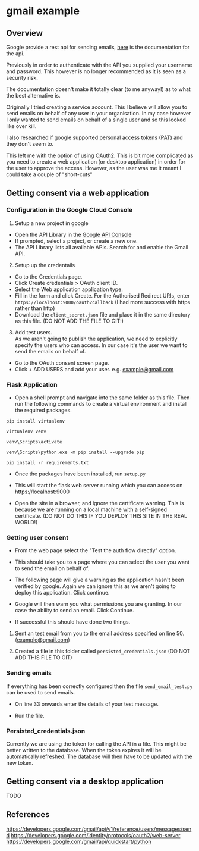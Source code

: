 # gmail example

## Overview
Google provide a rest api for sending emails,  [here](https://developers.google.com/gmail/api/v1/reference/users/messages/send) is the documentation for the api.

Previously in order to authenticate with the API you supplied your username and password.  This however is no longer recommended as it is seen as a security risk.

The documentation doesn't make it totally clear (to me anyway!) as to what the best alternative is.

Originally I tried creating a service account.  This I believe will allow you to send emails on behalf of any user in your organisation.  In my case however I only wanted to send emails on behalf of a single user and so this looked like over kill.

I also researched if google supported personal access tokens (PAT) and they don't seem to.

This left me with the option of using OAuth2.  This is bit more complicated as you need to create a web application (or desktop application) in order for the user to approve the access.  However,  as the user was me it meant I could take a couple of "short-cuts"

## Getting consent via a web application

### Configuration in the Google Cloud Console

1. Setup a new project in google

* Open the API Library in the [Google API Console](https://console.cloud.google.com/apis/library)
* If prompted, select a project, or create a new one.
* The API Library lists all available APIs.  Search for and enable the Gmail API.

2. Setup up the credentails

* Go to the Credentials page.
* Click Create credentials > OAuth client ID.
* Select the Web application application type.
* Fill in the form and click Create. For the Authorised Redirect URIs, enter `https://localhost:9000/oauth2callback`  (I had more success with https rather than http)
* Download the `client_secret.json` file and place it in the same directory as this file.  (DO NOT ADD THE FILE TO GIT!)

3. Add test users.  
As we aren't going to publish the application,  we need to explicitly specify the users who can access.  In our case it's the user we want to send the emails on behalf of.
* Go to the OAuth consent screen page.
* Click + ADD USERS and add your user.  e.g.  example@gmail.com


### Flask Application
* Open a shell prompt and navigate into the same folder as this file.  Then run the following
commands to create a virtual environment and install the required packages.

```shell
pip install virtualenv 

virtualenv venv

venv\Scripts\activate

venv\Scripts\python.exe -m pip install --upgrade pip

pip install -r requirements.txt
```

* Once the packages have been installed, run `setup.py`

* This will start the flask web server running which you can access on https://localhost:9000

* Open the site in a browser,  and ignore the certificate warning.  This is because we are running on a local machine with a self-signed certificate.  (DO NOT DO THIS IF YOU DEPLOY THIS SITE IN THE REAL WORLD!) 


### Getting user consent

* From the web page select the "Test the auth flow directly" option.

* This should take you to a page where you can select the user you want to send the email on behalf of.

* The following page will give a warning as the application hasn't been verified by google.  Again we can ignore this as we aren't going to deploy this application.  Click continue.

* Google will then warn you what permissions you are granting.  In our case the ability to send an email.  Click Continue.

* If successful this should have done two things.

1. Sent an test email from you to the email address specified on line 50.  (example@gmail.com)

2. Created a file in this folder called `persisted_credentials.json`  (DO NOT ADD THIS FILE TO GIT)


### Sending emails

If everything has been correctly configured then the file `send_email_test.py` can be used to send emails.  

* On line 33 onwards enter the details of your test message.

* Run the file.


### Persisted_credentials.json

Currently we are using the token for calling the API in a file.  This might be better written to the database.  When the token expires it will be automatically refreshed.  The database will then have to be updated with the new token.


## Getting consent via a desktop application

TODO


## References
https://developers.google.com/gmail/api/v1/reference/users/messages/send
https://developers.google.com/identity/protocols/oauth2/web-server
https://developers.google.com/gmail/api/quickstart/python
